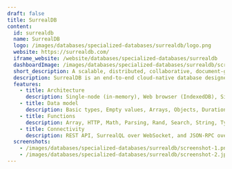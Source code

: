 ```yaml
---
draft: false
title: SurrealDB
content:
  id: surrealdb
  name: SurrealDB
  logo: /images/databases/specialized-databases/surrealdb/logo.png
  website: https://surrealdb.com/
  iframe_website: /website/databases/specialized-databases/surrealdb
  dashboardImage: /images/databases/specialized-databases/surrealdb/screenshot-1.png
  short_description: A scalable, distributed, collaborative, document-graph database, for the realtime web.
  description: SurrealDB is an end-to-end cloud-native database designed for modern applications, including web, mobile, serverless, Jamstack, backend, and traditional applications. With SurrealDB, you can simplify your database and API infrastructure, reduce development time, and build secure, performant apps quickly and cost-effectively.
  features:
    - title: Architecture
      description: Single-node (in-memory), Web browser (IndexedDB), Single-node (RocksDB), Distributed (FoundationDB) and Distributed (TiKV).
    - title: Data model
      description: Basic types, Empty values, Arrays, Objects, Durations, Datetimes, Datetimes, Futures, Casting, and Strict typing.
    - title: Functions
      description: Array, HTTP, Math, Parsing, Rand, Search, String, Type, Vector, Geo, Time, Count,  Validation and  Embedded JavaScript Functions
    - title: Connectivity
      description: REST API, SurrealQL over WebSocket, and JSON-RPC over WebSocket.
  screenshots:
    - /images/databases/specialized-databases/surrealdb/screenshot-1.png
    - /images/databases/specialized-databases/surrealdb/screenshot-2.jpg
---
```

